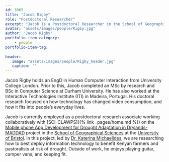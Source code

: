 ```yaml
---
id: 3065
title: "Jacob Rigby"
role: "Postdoctoral Researcher"
excerpt: "Jacob is a Postdoctoral Researcher in the School of Geographical Sciences at University of Bristol."
avatar: "assets/images/people/Rigby.jpg"
author: "Jacob Rigby"
portfolio-item-category:
    - people
portfolio-item-tag:
    
header:
   image: "assets/images/people/Rigby_header.jpg"
   caption: ""
---
```


Jacob Rigby holds an EngD in Human Computer Interaction from University College London. Prior to this, Jacob completed an MSc by research and BSc in Computer Science at Durham University. He has also worked at the Interactive Technologies Institute (ITI) in Madeira, Portugal. His doctoral research focused on how technology has changed video consumption, and how it fits into people’s everyday lives. 

Jacob is currently employed as a postdoctoral research associate working collaboratively with [SCI-CLAWPS]({% link _pages/home.md %}) on the [Mobile phone App Development for Drought Adaptation in Drylands-MADDAD](https://research-information.bris.ac.uk/en/projects/rework-of-mobile-phone-app-development-for-drought-adaptation-in-) project in the [School of Geographical Sciences](http://www.bristol.ac.uk/geography/) at the [University of Bristol](http://www.bristol.ac.uk/). In this project, led by [Dr. Katerina Michaelides](http://www.bristol.ac.uk/geography/people/katerina-michaelides/overview.html), we are researching how to best deploy information technology to benefit Kenyan farmers and pastoralists at risk of drought. Outside of work, he enjoys playing guitar, camper vans, and keeping fit. 
